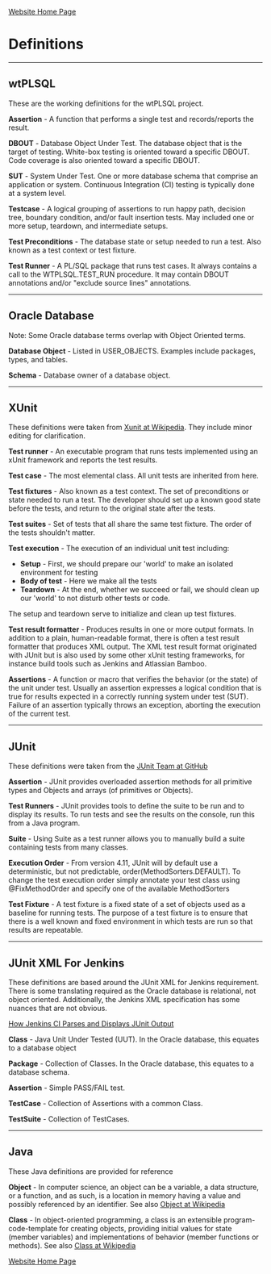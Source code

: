 [Website Home Page](README.md)

# Definitions

***
## wtPLSQL
These are the working definitions for the wtPLSQL project.

**Assertion** - A function that performs a single test and records/reports the result.

**DBOUT** - Database Object Under Test.  The database object that is the target of testing.  White-box testing is oriented toward a specific DBOUT.  Code coverage is also oriented toward a specific DBOUT.

**SUT** - System Under Test. One or more database schema that comprise an application or system.  Continuous Integration (CI) testing is typically done at a system level.

**Testcase** - A logical grouping of assertions to run happy path, decision tree, boundary condition, and/or fault insertion tests.  May included one or more setup, teardown, and intermediate setups.

**Test Preconditions** - The database state or setup needed to run a test. Also known as a test context or test fixture.

**Test Runner** - A PL/SQL package that runs test cases.  It always contains a call to the WTPLSQL.TEST_RUN procedure.  It may contain DBOUT annotations and/or "exclude source lines" annotations.

***
## Oracle Database
Note: Some Oracle database terms overlap with Object Oriented terms.

**Database Object** - Listed in USER_OBJECTS.  Examples include packages, types, and tables.

**Schema** - Database owner of a database object.

***
## XUnit
These definitions were taken from [Xunit at Wikipedia](https://en.wikipedia.org/wiki/XUnit).  They include minor editing for clarification.

**Test runner** - An executable program that runs tests implemented using an xUnit framework and reports the test results.

**Test case** - The most elemental class. All unit tests are inherited from here.

**Test fixtures** - Also known as a test context. The set of preconditions or state needed to run a test. The developer should set up a known good state before the tests, and return to the original state after the tests.

**Test suites** - Set of tests that all share the same test fixture. The order of the tests shouldn't matter.

**Test execution** - The execution of an individual unit test including:
* **Setup** - First, we should prepare our 'world' to make an isolated environment for testing
* **Body of test** - Here we make all the tests
* **Teardown** - At the end, whether we succeed or fail, we should clean up our 'world' to not disturb other tests or code.

The setup and teardown serve to initialize and clean up test fixtures.

**Test result formatter** - Produces results in one or more output formats. In addition to a plain, human-readable format, there is often a test result formatter that produces XML output. The XML test result format originated with JUnit but is also used by some other xUnit testing frameworks, for instance build tools such as Jenkins and Atlassian Bamboo.

**Assertions** - A function or macro that verifies the behavior (or the state) of the unit under test. Usually an assertion expresses a logical condition that is true for results expected in a correctly running system under test (SUT). Failure of an assertion typically throws an exception, aborting the execution of the current test.

***
## JUnit
These definitions were taken from the [JUnit Team at GitHub](https://github.com/junit-team/junit/wiki)

**Assertion** - JUnit provides overloaded assertion methods for all primitive types and Objects and arrays (of primitives or Objects).

**Test Runners** - JUnit provides tools to define the suite to be run and to display its results. To run tests and see the results on the console, run this from a Java program.

**Suite** - Using Suite as a test runner allows you to manually build a suite containing tests from many classes.

**Execution Order** - From version 4.11, JUnit will by default use a deterministic, but not predictable, order(MethodSorters.DEFAULT). To change the test execution order simply annotate your test class using @FixMethodOrder and specify one of the available MethodSorters

**Test Fixture** - A test fixture is a fixed state of a set of objects used as a baseline for running tests. The purpose of a test fixture is to ensure that there is a well known and fixed environment in which tests are run so that results are repeatable.

***
## JUnit XML For Jenkins
These definitions are based around the JUnit XML for Jenkins requirement.  There is some translating required as the Oracle database is relational, not object oriented.  Additionally, the Jenkins XML specification has some nuances that are not obvious.

[How Jenkins CI Parses and Displays JUnit Output](http://nelsonwells.net/2012/09/how-jenkins-ci-parses-and-displays-junit-output/)

**Class** - Java Unit Under Tested (UUT).  In the Oracle database, this equates to a database object

**Package** - Collection of Classes.  In the Oracle database, this equates to a database schema.

**Assertion** - Simple PASS/FAIL test.

**TestCase** - Collection of Assertions with a common Class.

**TestSuite** - Collection of TestCases.

***
## Java
These Java definitions are provided for reference

**Object** - In computer science, an object can be a variable, a data structure, or a function, and as such, is a location in memory having a value and possibly referenced by an identifier.  See also [Object at Wikipedia](https://en.wikipedia.org/wiki/Object_(computer_science))

**Class** - In object-oriented programming, a class is an extensible program-code-template for creating objects, providing initial values for state (member variables) and implementations of behavior (member functions or methods).  See also [Class at Wikipedia](https://en.wikipedia.org/wiki/Class_(computer_programming))

[Website Home Page](README.md)